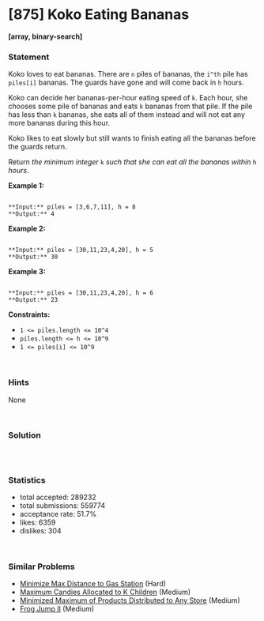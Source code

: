 # [875] Koko Eating Bananas

**[array, binary-search]**

### Statement

Koko loves to eat bananas. There are `n` piles of bananas, the `i^th` pile has `piles[i]` bananas. The guards have gone and will come back in `h` hours.

Koko can decide her bananas-per-hour eating speed of `k`. Each hour, she chooses some pile of bananas and eats `k` bananas from that pile. If the pile has less than `k` bananas, she eats all of them instead and will not eat any more bananas during this hour.

Koko likes to eat slowly but still wants to finish eating all the bananas before the guards return.

Return *the minimum integer* `k` *such that she can eat all the bananas within* `h` *hours*.


**Example 1:**

```

**Input:** piles = [3,6,7,11], h = 8
**Output:** 4

```

**Example 2:**

```

**Input:** piles = [30,11,23,4,20], h = 5
**Output:** 30

```

**Example 3:**

```

**Input:** piles = [30,11,23,4,20], h = 6
**Output:** 23

```

**Constraints:**
* `1 <= piles.length <= 10^4`
* `piles.length <= h <= 10^9`
* `1 <= piles[i] <= 10^9`


<br />

### Hints

None

<br />

### Solution

```cpp
```

<br />

### Statistics

- total accepted: 289232
- total submissions: 559774
- acceptance rate: 51.7%
- likes: 6359
- dislikes: 304

<br />

### Similar Problems

- [Minimize Max Distance to Gas Station](https://leetcode.com/problems/minimize-max-distance-to-gas-station) (Hard)
- [Maximum Candies Allocated to K Children](https://leetcode.com/problems/maximum-candies-allocated-to-k-children) (Medium)
- [Minimized Maximum of Products Distributed to Any Store](https://leetcode.com/problems/minimized-maximum-of-products-distributed-to-any-store) (Medium)
- [Frog Jump II](https://leetcode.com/problems/frog-jump-ii) (Medium)
